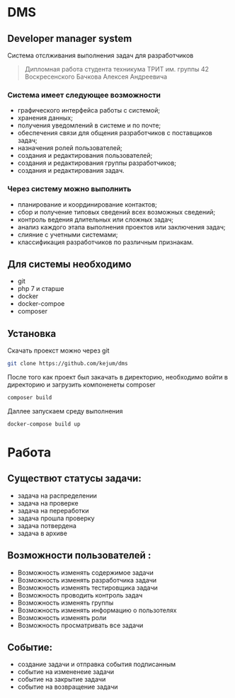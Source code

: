 # DMS
## Developer manager system
Система отслживания выполнения задач для разработчиков
> Дипломная работа студента техникума ТРИТ им.  группы 42
> Воскресенского Бачкова Алексея Андреевича
### Система имеет следующее возможности
- графического интерфейса работы с системой;
- хранения данных;
- получения уведомлений в системе и по почте;
- обеспечения связи для общения разработчиков с поставщиков задач;
- назначения ролей пользователей;
- создания и редактирования пользователей;
- создания и редактирования группы разработчиков;
- создания и редактирования задач. 
### Через систему можно выполнить
- планирование и координирование контактов;
- сбор и получение типовых сведений всех возможных сведений;
- контроль ведения длительных или сложных задач;
- анализ каждого этапа выполнения проектов или заключения задач;
- слияние с учетными системами;
- классификация разработчиков по различным признакам.

## Для системы необходимо 
- git
- php 7 и старше 
- docker 
- docker-compoe 
- composer
## Установка 
Скачать проекст можно через git 
```bash
git clone https://github.com/kejum/dms
```
После того как проект был закачать в директорию, необходимо войти в директорию и загрузить компоненеты composer

```bash
composer build
```

Даллее запускаем среду выполнения
```bash
docker-compose build up
```


 # Работа 
 ## Существют статусы задачи:

- задача на распределении   
- задача на проверке
- задача на переработки
- задача прошла проверку 
- задача потвердена 
- задача в архиве 
 
## Возможности пользователей :

- Возможность изменять содержимое  задачи 
- Возможность изменять разработчика  задачи 
- Возможность изменять тестировщика  задачи 
- Возможность проводить контроль  задач
- Возможность изменять группы
- Возможность изменять информацию о пользотелях 
- Возможность изменять роли
- Возможность просматривать все задачи


 ## Событие: 
- создание задачи и отправка события подписанным
- событие на измененеие задачи 
- событие на закрытие задачи 
- событие на возвращение задачи 
